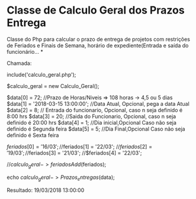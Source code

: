  # **Classe de Calculo Geral dos Prazos Entrega**
 
 Classe do Php para calcular o prazo de entrega de projetos com restrições de Feriados e Finais de Semana, horário de expediente(Entrada e saída do funcionário... *
 
 Chamada:
 
include('calculo_geral.php');

$calculo_geral = new Calculo_Geral();

$data[0] =  72; //Prazo de Horas/Niveis => 108 horas -> 4,5 ou 5 dias
$data[1] = '2018-03-15 13:00:00'; //Data Atual, Opcional, pega a data Atual
$data[2] = 8; // Entrada do funcionario, Opcional, caso n seja definido é 8:00 hrs
$data[3] = 20; //Saida do Funcionario, Opcional, caso n seja definido é 20:00 hrs
$data[4] = 1; //Dia inicial,Opcional Caso não seja definido é Segunda feira
$data[5] = 5; //Dia Final,Opcional Caso não seja definido é Sexta feira


$feriados[0] = '16/03';
//$feriados[1] = '22/03';
 //$feriados[2] = '19/03';
//$feriados[3] = '21/03';
//$feriados[4] = '22/03';


//$calculo_geral->feriadosAdd($feriados);

echo $calculo_geral->Prazos_entregas($data);


Resultado: 19/03/2018 13:00:00
